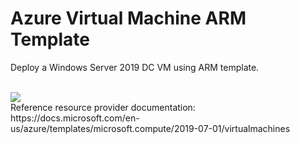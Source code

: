 # Azure Virtual Machine ARM Template

Deploy a Windows Server 2019 DC VM using ARM template.

</br>
<a href="https://portal.azure.com/#create/Microsoft.Template/uri/https%3A%2F%2Fgithub.com%2Fermirh%2Fazurewiki%2Fblob%2Fmaster%2Fazure-virtualmachine-template%2Ftemplate.json" target="_blank">
  <img src="https://aka.ms/deploytoazurebutton"/>
</a>
</br>
Reference resource provider documentation:  https://docs.microsoft.com/en-us/azure/templates/microsoft.compute/2019-07-01/virtualmachines

